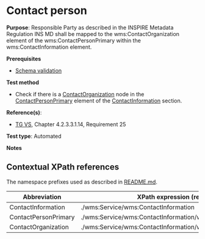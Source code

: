 # Contact person

**Purpose**: Responsible Party as described in the INSPIRE Metadata Regulation INS MD shall be mapped to the wms:ContactOrganization element of the wms:ContactPersonPrimary within the wms:ContactInformation element.

**Prerequisites**

* [Schema validation](./schema-validation)

**Test method**

* Check if there is a [ContactOrganization](#ContactOrganization) node in the [ContactPersonPrimary](#ContactPersonPrimary) element of the [ContactInformation](#ContactInformation) section.

**Reference(s)**:

* [TG VS](./README#ref_TG_VS), Chapter 4.2.3.3.1.14, Requirement 25


**Test type**: Automated

**Notes**

## Contextual XPath references

The namespace prefixes used as described in [README.md](./README#namespaces).

Abbreviation                                               |  XPath expression (relative to wms:WMS_Capabilities)
---------------------------------------------------------- | -------------------------------------------------------------------------
ContactInformation <a name="ContactInformation"></a> | ./wms:Service/wms:ContactInformation
ContactPersonPrimary <a name="ContactPersonPrimary"></a> | ./wms:Service/wms:ContactInformation/wms:ContactPersonPrimary
ContactOrganization <a name="ContactOrganization"></a> | ./wms:Service/wms:ContactInformation/wms:ContactPersonPrimary/wms:ContactOrganization
